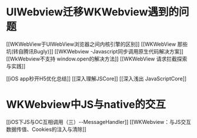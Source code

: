 # UIWebview迁移WKWebview遇到的问题
[[WKWebView于UIWebView浏览器之间内核引擎的区别]]
[[WKWebView 那些坑(转自腾讯Bugly)]]
[[WKWebview -Javascript同步调用原生代码解决方案]]
[[WkWebview不支持 window.open的解决方法]]
[[WKWebView 请求拦截探索与实践]]

[[iOS app秒开H5优化总结]]
[[深入理解JSCore]]
[[深入浅出 JavaScriptCore]]

# WKWebview中JS与native的交互
[[iOS下JS与OC互相调用（三）--MessageHandler]]
[[WKWebview：与JS交互数据传值、Cookies的注入与清除]]